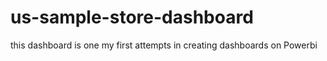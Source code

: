 # us-sample-store-dashboard
this dashboard is one my first attempts in creating dashboards on Powerbi
